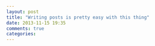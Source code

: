 ```yaml
---
layout: post
title: "Writing posts is pretty easy with this thing"
date: 2013-11-15 19:35
comments: true
categories: 
---
```

